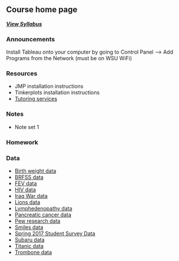 ## Course home page

***[View Syllabus](Syllabus.md)***


### Announcements



Install Tableau onto your computer by going to Control Panel --> Add Programs from the Network (must be on WSU WiFi)

### Resources

* JMP installation instructions
* Tinkerplots installation instructions
* [Tutoring services](http://www.winona.edu/tutoring/)



### Notes

 * Note set 1


### Homework

### Data


-   [Birth weight
    data](https://github.com/silasbergen/CourseResources/blob/master/Data/Birthweight.jmp)
-   [BRFSS
    data](https://github.com/silasbergen/CourseResources/blob/master/Data/BRFSS.jmp)
-   [FEV
    data](https://github.com/silasbergen/CourseResources/blob/master/Data/FEVdata.jmp)
-   [HIV
    data](https://github.com/silasbergen/CourseResources/blob/master/Data/HIV-Antiretroviral.jmp)
-   [Iraq War
    data](https://github.com/silasbergen/CourseResources/blob/master/Data/IraqWar.jmp)
-   [Lions
    data](https://github.com/silasbergen/CourseResources/blob/master/Data/Lions.jmp)
-   [Lymphedenopathy
    data](https://github.com/silasbergen/CourseResources/blob/master/Data/LymphNodes.jmp)
-   [Pancreatic cancer
    data](https://github.com/silasbergen/CourseResources/blob/master/Data/Pancreatic_Cancer_Data.jmp)
-   [Pew research
    data](https://github.com/silasbergen/CourseResources/blob/master/Data/PewFacebookData.jmp)
-   [Smiles
    data](https://github.com/silasbergen/CourseResources/blob/master/Data/Smiles.jmp)
-   [Spring 2017 Student Survey
    Data](https://github.com/silasbergen/CourseResources/blob/master/Data/StudentSurveyData.jmp)
-   [Subaru
    data](https://github.com/silasbergen/CourseResources/blob/master/Data/subarus.jmp)
-   [Titanic
    data](hhttps://github.com/silasbergen/CourseResources/blob/master/Data/Titanic.jmp)
-   [Trombone
    data](https://github.com/silasbergen/CourseResources/blob/master/Data/trombone.jmp)







